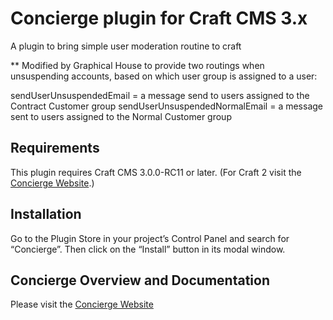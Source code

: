 # Concierge plugin for Craft CMS 3.x

A plugin to bring simple user moderation routine to craft

** Modified by Graphical House to provide two routings when unsuspending accounts, based on which user group is assigned to a user:

sendUserUnsuspendedEmail = a message send to users assigned to the Contract Customer group
sendUserUnsuspendedNormalEmail = a message sent to users assigned to the Normal Customer group

## Requirements

This plugin requires Craft CMS 3.0.0-RC11 or later. (For Craft 2 visit the [Concierge Website](https://concierge.olivierbon.com).)

## Installation

Go to the Plugin Store in your project’s Control Panel and search for “Concierge”. Then click on the “Install” button in its modal window.

## Concierge Overview and Documentation

Please visit the [Concierge Website](https://concierge.olivierbon.com)
